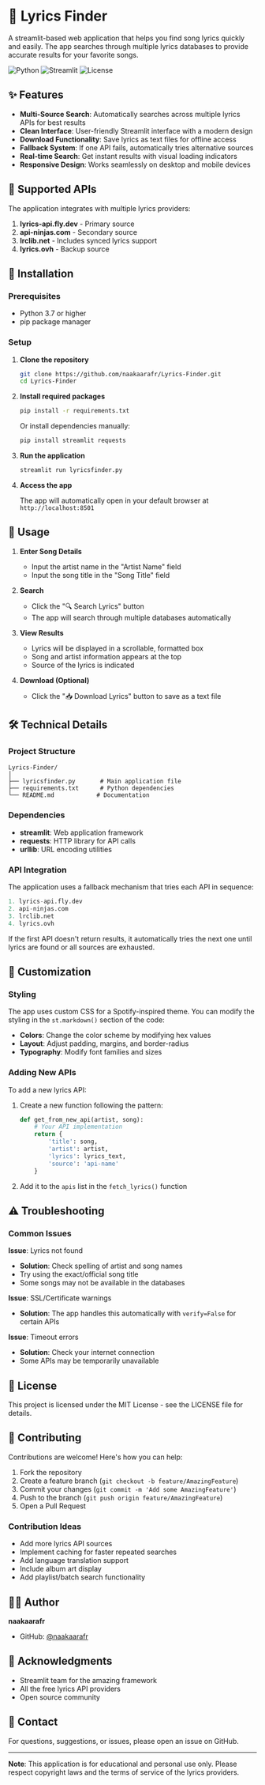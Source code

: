 # 🎵 Lyrics Finder

A streamlit-based web application that helps you find song lyrics quickly and easily. The app searches through multiple lyrics databases to provide accurate results for your favorite songs.

![Python](https://img.shields.io/badge/python-3.7+-blue.svg)
![Streamlit](https://img.shields.io/badge/streamlit-1.28+-red.svg)
![License](https://img.shields.io/badge/license-MIT-green.svg)

## ✨ Features

- **Multi-Source Search**: Automatically searches across multiple lyrics APIs for best results
- **Clean Interface**: User-friendly Streamlit interface with a modern design
- **Download Functionality**: Save lyrics as text files for offline access
- **Fallback System**: If one API fails, automatically tries alternative sources
- **Real-time Search**: Get instant results with visual loading indicators
- **Responsive Design**: Works seamlessly on desktop and mobile devices

## 🎯 Supported APIs

The application integrates with multiple lyrics providers:

1. **lyrics-api.fly.dev** - Primary source
2. **api-ninjas.com** - Secondary source
3. **lrclib.net** - Includes synced lyrics support
4. **lyrics.ovh** - Backup source

## 🚀 Installation

### Prerequisites

- Python 3.7 or higher
- pip package manager

### Setup

1. **Clone the repository**
   ```bash
   git clone https://github.com/naakaarafr/Lyrics-Finder.git
   cd Lyrics-Finder
   ```

2. **Install required packages**
   ```bash
   pip install -r requirements.txt
   ```

   Or install dependencies manually:
   ```bash
   pip install streamlit requests
   ```

3. **Run the application**
   ```bash
   streamlit run lyricsfinder.py
   ```

4. **Access the app**
   
   The app will automatically open in your default browser at `http://localhost:8501`

## 📖 Usage

1. **Enter Song Details**
   - Input the artist name in the "Artist Name" field
   - Input the song title in the "Song Title" field

2. **Search**
   - Click the "🔍 Search Lyrics" button
   - The app will search through multiple databases automatically

3. **View Results**
   - Lyrics will be displayed in a scrollable, formatted box
   - Song and artist information appears at the top
   - Source of the lyrics is indicated

4. **Download (Optional)**
   - Click the "📥 Download Lyrics" button to save as a text file

## 🛠️ Technical Details

### Project Structure

```
Lyrics-Finder/
│
├── lyricsfinder.py       # Main application file
├── requirements.txt      # Python dependencies
└── README.md            # Documentation
```

### Dependencies

- **streamlit**: Web application framework
- **requests**: HTTP library for API calls
- **urllib**: URL encoding utilities

### API Integration

The application uses a fallback mechanism that tries each API in sequence:

```python
1. lyrics-api.fly.dev
2. api-ninjas.com
3. lrclib.net
4. lyrics.ovh
```

If the first API doesn't return results, it automatically tries the next one until lyrics are found or all sources are exhausted.

## 🎨 Customization

### Styling

The app uses custom CSS for a Spotify-inspired theme. You can modify the styling in the `st.markdown()` section of the code:

- **Colors**: Change the color scheme by modifying hex values
- **Layout**: Adjust padding, margins, and border-radius
- **Typography**: Modify font families and sizes

### Adding New APIs

To add a new lyrics API:

1. Create a new function following the pattern:
   ```python
   def get_from_new_api(artist, song):
       # Your API implementation
       return {
           'title': song,
           'artist': artist,
           'lyrics': lyrics_text,
           'source': 'api-name'
       }
   ```

2. Add it to the `apis` list in the `fetch_lyrics()` function

## ⚠️ Troubleshooting

### Common Issues

**Issue**: Lyrics not found
- **Solution**: Check spelling of artist and song names
- Try using the exact/official song title
- Some songs may not be available in the databases

**Issue**: SSL/Certificate warnings
- **Solution**: The app handles this automatically with `verify=False` for certain APIs

**Issue**: Timeout errors
- **Solution**: Check your internet connection
- Some APIs may be temporarily unavailable

## 📝 License

This project is licensed under the MIT License - see the LICENSE file for details.

## 🤝 Contributing

Contributions are welcome! Here's how you can help:

1. Fork the repository
2. Create a feature branch (`git checkout -b feature/AmazingFeature`)
3. Commit your changes (`git commit -m 'Add some AmazingFeature'`)
4. Push to the branch (`git push origin feature/AmazingFeature`)
5. Open a Pull Request

### Contribution Ideas

- Add more lyrics API sources
- Implement caching for faster repeated searches
- Add language translation support
- Include album art display
- Add playlist/batch search functionality

## 👨‍💻 Author

**naakaarafr**
- GitHub: [@naakaarafr](https://github.com/naakaarafr)

## 🙏 Acknowledgments

- Streamlit team for the amazing framework
- All the free lyrics API providers
- Open source community

## 📧 Contact

For questions, suggestions, or issues, please open an issue on GitHub.

---

**Note**: This application is for educational and personal use only. Please respect copyright laws and the terms of service of the lyrics providers.
